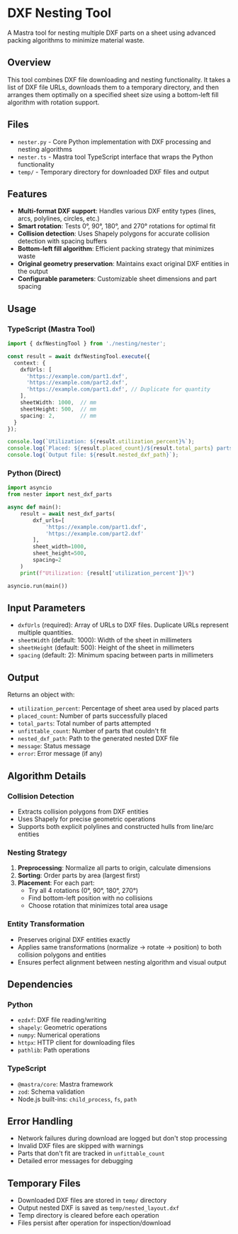 # DXF Nesting Tool

A Mastra tool for nesting multiple DXF parts on a sheet using advanced packing algorithms to minimize material waste.

## Overview

This tool combines DXF file downloading and nesting functionality. It takes a list of DXF file URLs, downloads them to a temporary directory, and then arranges them optimally on a specified sheet size using a bottom-left fill algorithm with rotation support.

## Files

- `nester.py` - Core Python implementation with DXF processing and nesting algorithms
- `nester.ts` - Mastra tool TypeScript interface that wraps the Python functionality
- `temp/` - Temporary directory for downloaded DXF files and output

## Features

- **Multi-format DXF support**: Handles various DXF entity types (lines, arcs, polylines, circles, etc.)
- **Smart rotation**: Tests 0°, 90°, 180°, and 270° rotations for optimal fit
- **Collision detection**: Uses Shapely polygons for accurate collision detection with spacing buffers
- **Bottom-left fill algorithm**: Efficient packing strategy that minimizes waste
- **Original geometry preservation**: Maintains exact original DXF entities in the output
- **Configurable parameters**: Customizable sheet dimensions and part spacing

## Usage

### TypeScript (Mastra Tool)

```typescript
import { dxfNestingTool } from './nesting/nester';

const result = await dxfNestingTool.execute({
  context: {
    dxfUrls: [
      'https://example.com/part1.dxf',
      'https://example.com/part2.dxf',
      'https://example.com/part1.dxf', // Duplicate for quantity
    ],
    sheetWidth: 1000,  // mm
    sheetHeight: 500,  // mm
    spacing: 2,        // mm
  }
});

console.log(`Utilization: ${result.utilization_percent}%`);
console.log(`Placed: ${result.placed_count}/${result.total_parts} parts`);
console.log(`Output file: ${result.nested_dxf_path}`);
```

### Python (Direct)

```python
import asyncio
from nester import nest_dxf_parts

async def main():
    result = await nest_dxf_parts(
        dxf_urls=[
            'https://example.com/part1.dxf',
            'https://example.com/part2.dxf'
        ],
        sheet_width=1000,
        sheet_height=500,
        spacing=2
    )
    print(f"Utilization: {result['utilization_percent']}%")

asyncio.run(main())
```

## Input Parameters

- `dxfUrls` (required): Array of URLs to DXF files. Duplicate URLs represent multiple quantities.
- `sheetWidth` (default: 1000): Width of the sheet in millimeters
- `sheetHeight` (default: 500): Height of the sheet in millimeters  
- `spacing` (default: 2): Minimum spacing between parts in millimeters

## Output

Returns an object with:
- `utilization_percent`: Percentage of sheet area used by placed parts
- `placed_count`: Number of parts successfully placed
- `total_parts`: Total number of parts attempted
- `unfittable_count`: Number of parts that couldn't fit
- `nested_dxf_path`: Path to the generated nested DXF file
- `message`: Status message
- `error`: Error message (if any)

## Algorithm Details

### Collision Detection
- Extracts collision polygons from DXF entities
- Uses Shapely for precise geometric operations
- Supports both explicit polylines and constructed hulls from line/arc entities

### Nesting Strategy
1. **Preprocessing**: Normalize all parts to origin, calculate dimensions
2. **Sorting**: Order parts by area (largest first)
3. **Placement**: For each part:
   - Try all 4 rotations (0°, 90°, 180°, 270°)
   - Find bottom-left position with no collisions
   - Choose rotation that minimizes total area usage

### Entity Transformation
- Preserves original DXF entities exactly
- Applies same transformations (normalize → rotate → position) to both collision polygons and entities
- Ensures perfect alignment between nesting algorithm and visual output

## Dependencies

### Python
- `ezdxf`: DXF file reading/writing
- `shapely`: Geometric operations
- `numpy`: Numerical operations
- `httpx`: HTTP client for downloading files
- `pathlib`: Path operations

### TypeScript
- `@mastra/core`: Mastra framework
- `zod`: Schema validation
- Node.js built-ins: `child_process`, `fs`, `path`

## Error Handling

- Network failures during download are logged but don't stop processing
- Invalid DXF files are skipped with warnings
- Parts that don't fit are tracked in `unfittable_count`
- Detailed error messages for debugging

## Temporary Files

- Downloaded DXF files are stored in `temp/` directory
- Output nested DXF is saved as `temp/nested_layout.dxf`
- Temp directory is cleared before each operation
- Files persist after operation for inspection/download 